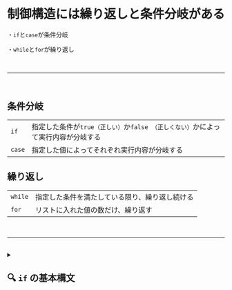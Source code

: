 # 制御構造には繰り返しと条件分岐がある

・`if`と`case`が条件分岐

・`while`と`for`が繰り返し

<br>

--------------------------------------------

<br>




## 条件分岐

|  |  |
|------|---------|
| `if` | 指定した条件が`true（正しい）`か`false （正しくない）`かによって実行内容が分岐する|
| `case` | 指定した値によってそれぞれ実行内容が分岐する |


## 繰り返し
|  |  |
|-------|---------|
| `while` | 指定した条件を満たしている限り、繰り返し続ける |
| `for` | リストに入れた値の数だけ、繰り返す |

<br>

------------------------

<br>

<details>
<summary>

## 🔍 `if` の基本構文 <br>

</summary>

### `if` [ 条件 ]; 
### then 
###	条件が真のときの処理 
### `else` 
###	条件が偽のときの処理（省略可）
### fi

<br>

--------------------------------

<br>

例

### `if` [ "$1" = "Ryuto" ]; 
### then
###	echo "ようこそ！" 
### `else`
###	echo "誰ですか？"
### fi

-   条件を評価して、**一度だけ**分岐
-   `elif` を使えば複数条件も可能


※ifと[]の間には半角スペース、[]と条件式の間にも半角スペースを入れる事！！



<details>
<summary>

## 🔢 数値の比較（整数） <br>


</summary>

### 数値の比較には -eq, -ne, -lt, -le, -gt, -ge を使います。

例

if [ "$a" -lt "$b" ]; then
    echo "$a は $b より小さい"
    
fi


| 演算子 | 意味 | 
|-------------|--------------|
| -eq | 等しい（equal） | 
| -ne | 等しくない（not equal） | 
| -lt | より小さい（less than） | 
| -le | 以下（less than or equal） | 
| -gt | より大きい（greater than） | 
| -ge | 以上（greater than or equal） | 

---------------------------------


</details>



<details>
<summary>

## 📝 文字列の比較 <br>

</summary>


| 演算子 | 意味 |
|--|--|
| = | 等しい |
| != | 等しくない |
| -z | 空文字列（長さゼロ） |
| -n | 非空文字列（長さ非ゼロ） |

-----------------------------

</details>


<details>
<summary>

## 📁 ファイルの条件チェック <br>

</summary>

| 演算子 | 意味 | 
|---------|----------------|
| -e | 存在する（ファイル or ディレクトリ） | 
| -f | 通常のファイル | 
| -d | ディレクトリ | 
| -s | サイズが0でない | 
| -r | 読み取り可能 | 
| -w | 書き込み可能 | 
| -x | 実行可能 | 


----------------------------------

</details>



<details>
<summary>


## 🔗 複数条件の組み合わせ <br>


</summary>

AND 条件（両方真）
if [ "$a" -gt 0 ] && [ "$b" -gt 0 ]; then

    echo "両方とも正の数です"
fi


OR 条件（どちらかが真）
if [ "$a" -gt 0 ] || [ "$b" -gt 0 ]; then

    echo "どちらかは正の数です"
fi


</details>



------------------------------


<details>
<summary>

## 🧠 拡張構文：[[ ... ]] を使うと便利 <br>

</summary>

if [[ "$str" == Ryuto* ]]; then
    echo "Ryuto で始まる文字列です"
fi


- ワイルドカードや正規表現が使える
- && や || を中で使える


</details>



## 💡 まとめ
| 種類 | 例 | 説明 |
|---------|-----------|--|
| 数値 | [ "$a" -lt "$b" ] | 数値比較 | 
| 文字列 | [ "$s" = "abc" ] | 文字列比較 | 
| ファイル | [ -f file.txt ] | ファイルの存在 | 
| 複合条件 | [ "$a" -gt 0 ] && [ "$b" -gt 0 ] | AND条件 | 



</details>
